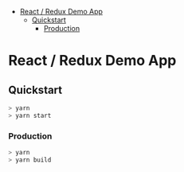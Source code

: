 - [React / Redux Demo App](#react--redux-demo-app)
  - [Quickstart](#quickstart)
    - [Production](#production)

# React / Redux Demo App

## Quickstart

```bash
> yarn
> yarn start
```

### Production

```bash
> yarn
> yarn build
```
